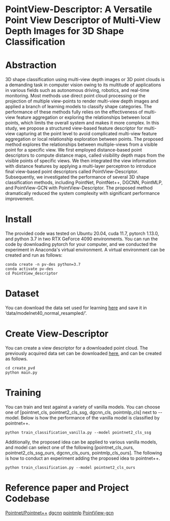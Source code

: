 # PointView-Descriptor: A Versatile Point View Descriptor of Multi-View Depth Images for 3D Shape Classification
# Abstraction
3D shape classification using multi-view depth images or 3D point clouds is a demanding task in computer vision owing to its multitude of applications in various fields such as autonomous driving, robotics, and real-time monitoring. 
Most methods use direct point cloud processing or the projection of multiple view-points to render multi-view depth images and applied a branch of learning models to classify shape categories. 
The performance of these methods fully relies on the effectiveness of  multi-view feature aggregation or exploring the relationships between local points, which limits the overall system and makes it more complex. 
In this study, we propose a structured view-based feature descriptor for multi-view capturing at the point level to avoid complicated multi-view feature aggregation or local relationship exploration between points. 
The proposed method explores the relationships between multiple-views from a visible point for a specific view. 
We first employed distance-based point descriptors to compute distance maps, called visibility depth maps from the visible points of specific views. 
We then integrated the view information with distance features by applying a multi-layer perceptron to introduce final view-based point descriptors called PointView-Descriptor. 
Subsequently, we investigated the performance of several 3D shape classification methods, including PointNet, PointNet++, DGCNN, PointMLP, and PointView-GCN with PointView-Descriptor. 
The proposed method dramatically reduced the system complexity with significant performance improvement. 

# Install 
The provided code was tested on Ubuntu 20.04, cuda 11.7, pytorch 1.13.0, and python 3.7 in two RTX GeForce 4090 environments.
You can run the code by downloading pytorch for your computer, and we conducted the experiment in Anaconda's virtual environment. A virtual environment can be created and run as follows:
```
conda create -n pv-des python=3.7
conda activate pv-des
cd PointView_descriptor
```
# Dataset
You can download the data set used for learning [here](https://shapenet.cs.stanford.edu/media/modelnet40_normal_resampled.zip) and save it in ‘data/modelnet40_normal_resampled/’.
# Create View-Descriptor
You can create a view descriptor for a downloaded point cloud. The previously acquired data set can be downloaded [here](https://drive.google.com/file/d/1Fs2Qz9iWePmOAwf-TdslSIbAz0tUt5Ui/view?usp=drive_link), and can be created as follows.
```
cd create_pvd
python main.py
```
# Training
You can train and test against a variety of vanilla models.
You can choose one of [pointnet_cls, pointnet2_cls_ssg, dgcnn_cls, pointmlp_cls] next to --model.
Below is how the performance of the vanilla model is classified by pointnet++.
```
python train_classification_vanilla.py --model pointnet2_cls_ssg 
```
Additionally, the proposed idea can be applied to various vanilla models, and model can select one of the following [pointnet_cls_ours, pointnet2_cls_ssg_ours, dgcnn_cls_ours, pointmlp_cls_ours].
The following is how to conduct an experiment adding the proposed idea to pointnet++.
```
python train_classification.py --model pointnet2_cls_ours
```

# Reference paper and Project Codebase
[Pointnet/Pointnet++](https://github.com/yanx27/Pointnet_Pointnet2_pytorch?tab=readme-ov-file)
[dgcnn](https://github.com/WangYueFt/dgcnn.git)
[pointmlp](https://github.com/ma-xu/pointMLP-pytorch.git)
[PointView-gcn](https://github.com/SMohammadi89/PointView-GCN.git)
